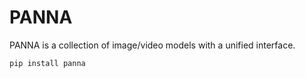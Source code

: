 # PANNA
PANNA is a collection of image/video models with a unified interface.

```shell
pip install panna
```
